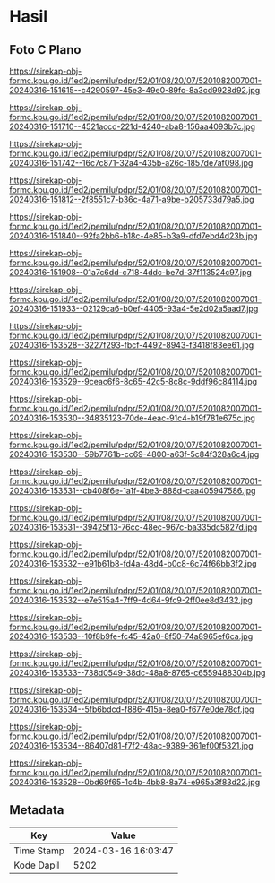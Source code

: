 # Hasil

## Foto C Plano

https://sirekap-obj-formc.kpu.go.id/1ed2/pemilu/pdpr/52/01/08/20/07/5201082007001-20240316-151615--c4290597-45e3-49e0-89fc-8a3cd9928d92.jpg

https://sirekap-obj-formc.kpu.go.id/1ed2/pemilu/pdpr/52/01/08/20/07/5201082007001-20240316-151710--4521accd-221d-4240-aba8-156aa4093b7c.jpg

https://sirekap-obj-formc.kpu.go.id/1ed2/pemilu/pdpr/52/01/08/20/07/5201082007001-20240316-151742--16c7c871-32a4-435b-a26c-1857de7af098.jpg

https://sirekap-obj-formc.kpu.go.id/1ed2/pemilu/pdpr/52/01/08/20/07/5201082007001-20240316-151812--2f8551c7-b36c-4a71-a9be-b205733d79a5.jpg

https://sirekap-obj-formc.kpu.go.id/1ed2/pemilu/pdpr/52/01/08/20/07/5201082007001-20240316-151840--92fa2bb6-b18c-4e85-b3a9-dfd7ebd4d23b.jpg

https://sirekap-obj-formc.kpu.go.id/1ed2/pemilu/pdpr/52/01/08/20/07/5201082007001-20240316-151908--01a7c6dd-c718-4ddc-be7d-37f113524c97.jpg

https://sirekap-obj-formc.kpu.go.id/1ed2/pemilu/pdpr/52/01/08/20/07/5201082007001-20240316-151933--02129ca6-b0ef-4405-93a4-5e2d02a5aad7.jpg

https://sirekap-obj-formc.kpu.go.id/1ed2/pemilu/pdpr/52/01/08/20/07/5201082007001-20240316-153528--3227f293-fbcf-4492-8943-f3418f83ee61.jpg

https://sirekap-obj-formc.kpu.go.id/1ed2/pemilu/pdpr/52/01/08/20/07/5201082007001-20240316-153529--9ceac6f6-8c65-42c5-8c8c-9ddf96c84114.jpg

https://sirekap-obj-formc.kpu.go.id/1ed2/pemilu/pdpr/52/01/08/20/07/5201082007001-20240316-153530--34835123-70de-4eac-91c4-b19f781e675c.jpg

https://sirekap-obj-formc.kpu.go.id/1ed2/pemilu/pdpr/52/01/08/20/07/5201082007001-20240316-153530--59b7761b-cc69-4800-a63f-5c84f328a6c4.jpg

https://sirekap-obj-formc.kpu.go.id/1ed2/pemilu/pdpr/52/01/08/20/07/5201082007001-20240316-153531--cb408f6e-1a1f-4be3-888d-caa405947586.jpg

https://sirekap-obj-formc.kpu.go.id/1ed2/pemilu/pdpr/52/01/08/20/07/5201082007001-20240316-153531--39425f13-76cc-48ec-967c-ba335dc5827d.jpg

https://sirekap-obj-formc.kpu.go.id/1ed2/pemilu/pdpr/52/01/08/20/07/5201082007001-20240316-153532--e91b61b8-fd4a-48d4-b0c8-6c74f66bb3f2.jpg

https://sirekap-obj-formc.kpu.go.id/1ed2/pemilu/pdpr/52/01/08/20/07/5201082007001-20240316-153532--e7e515a4-7ff9-4d64-9fc9-2ff0ee8d3432.jpg

https://sirekap-obj-formc.kpu.go.id/1ed2/pemilu/pdpr/52/01/08/20/07/5201082007001-20240316-153533--10f8b9fe-fc45-42a0-8f50-74a8965ef6ca.jpg

https://sirekap-obj-formc.kpu.go.id/1ed2/pemilu/pdpr/52/01/08/20/07/5201082007001-20240316-153533--738d0549-38dc-48a8-8765-c6559488304b.jpg

https://sirekap-obj-formc.kpu.go.id/1ed2/pemilu/pdpr/52/01/08/20/07/5201082007001-20240316-153534--5fb6bdcd-f886-415a-8ea0-f677e0de78cf.jpg

https://sirekap-obj-formc.kpu.go.id/1ed2/pemilu/pdpr/52/01/08/20/07/5201082007001-20240316-153534--86407d81-f7f2-48ac-9389-361ef00f5321.jpg

https://sirekap-obj-formc.kpu.go.id/1ed2/pemilu/pdpr/52/01/08/20/07/5201082007001-20240316-153528--0bd69f65-1c4b-4bb8-8a74-e965a3f83d22.jpg


## Metadata

| Key        | Value               |
| ---------- | ------------------- |
| Time Stamp | 2024-03-16 16:03:47 |
| Kode Dapil | 5202                |




